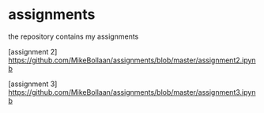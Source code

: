 
# assignments
the repository contains my assignments

[assignment 2] https://github.com/MikeBollaan/assignments/blob/master/assignment2.ipynb

[assignment 3] https://github.com/MikeBollaan/assignments/blob/master/assignment3.ipynb


